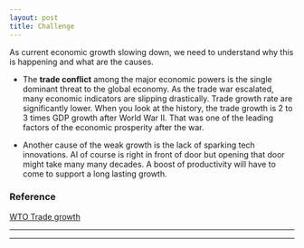 ```yaml
---
layout: post
title: Challenge
---
```


As current economic growth slowing down, we need to understand why this is happening and what are the causes.

* The **trade conflict** among the major economic powers is the single dominant threat to the global economy. 
As the trade war escalated, many economic indicators are slipping drastically. 
Trade growth rate are significantly lower. When you look at the history, the trade growth is 2 to 3 times GDP growth after World War II.
That was one of the leading factors of the economic prosperity after the war. 

* Another cause of the weak growth is the lack of sparking tech innovations. 
AI of course is right in front of door but opening that door might take many many decades.
A boost of productivity will have to come to support a long lasting growth.


### Reference

[WTO Trade growth](https://www.wto.org/english/res_e/statis_e/daily_update_e/latest_trade_trends_e.pdf)

----
****
